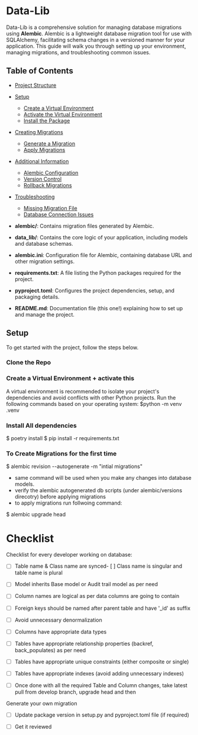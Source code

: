 # Data-Lib

Data-Lib is a comprehensive solution for managing database migrations using **Alembic**. Alembic is a lightweight database migration tool for use with SQLAlchemy, facilitating schema changes in a versioned manner for your application. This guide will walk you through setting up your environment, managing migrations, and troubleshooting common issues.

## Table of Contents

- [Project Structure](#project-structure)
- [Setup](#setup)
  - [Create a Virtual Environment](#create-a-virtual-environment)
  - [Activate the Virtual Environment](#activate-the-virtual-environment)
  - [Install the Package](#install-the-package)
- [Creating Migrations](#creating-migrations)
  - [Generate a Migration](#generate-a-migration)
  - [Apply Migrations](#apply-migrations)
- [Additional Information](#additional-information)
  - [Alembic Configuration](#alembic-configuration)
  - [Version Control](#version-control)
  - [Rollback Migrations](#rollback-migrations)
- [Troubleshooting](#troubleshooting)
  - [Missing Migration File](#missing-migration-file)
  - [Database Connection Issues](#database-connection-issues)


- **alembic/**: Contains migration files generated by Alembic.
- **data_lib/**: Contains the core logic of your application, including models and database schemas.
- **alembic.ini**: Configuration file for Alembic, containing database URL and other migration settings.
- **requirements.txt**: A file listing the Python packages required for the project.
- **pyproject.toml**: Configures the project dependencies, setup, and packaging details.
- **README.md**: Documentation file (this one!) explaining how to set up and manage the project.

## Setup

To get started with the project, follow the steps below.

### Clone the Repo

### Create a Virtual Environment + activate this

A virtual environment is recommended to isolate your project's dependencies and avoid conflicts with other Python projects. Run the following commands based on your operating system: $python -m venv .venv


### Install All dependencies 

$ poetry install
$ pip install -r requirements.txt

### To Create Migrations for the first time 

$ alembic revision --autogenerate -m "intial migrations"

- same command will be used when you make any changes into database models.
- verify the alembic autogenerated db scripts (under alembic/versions direcotry) before applying migrations
- to apply migrations run follwoing command:

$ alembic upgrade head

# Checklist

 

Checklist for every developer working on database:

- [ ] Table name & Class name are synced- [ ] Class name is singular and table name is plural
- [ ] Model inherits Base model or Audit trail model as per need
- [ ] Column names are logical as per data columns are going to contain
- [ ] Foreign keys should be named after parent table and have '_id' as suffix
- [ ] Avoid unnecessary denormalization
- [ ] Columns have appropriate data types
- [ ] Tables have appropriate relationship properties (backref, back_populates) as per need
- [ ] Tables have appropriate unique constraints (either composite or single)
- [ ] Tables have appropriate indexes (avoid adding unnecessary indexes)
- [ ] Once done with all the required Table and Column changes, take latest pull from develop branch, upgrade head and then


Generate your own migration

- [ ] Update package version in setup.py and pyproject.toml file (if required)
- [ ] Get it reviewed

